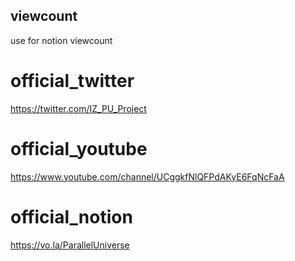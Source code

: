 ## viewcount
use for notion viewcount

# official_twitter
https://twitter.com/IZ_PU_Project

# official_youtube
https://www.youtube.com/channel/UCggkfNlQFPdAKyE6FqNcFaA

# official_notion
https://vo.la/ParallelUniverse

